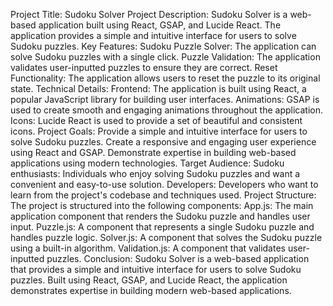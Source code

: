 Project Title: Sudoku Solver
Project Description:
Sudoku Solver is a web-based application built using React, GSAP, and Lucide React. The application provides a simple and intuitive interface for users to solve Sudoku puzzles.
Key Features:
Sudoku Puzzle Solver: The application can solve Sudoku puzzles with a single click.
Puzzle Validation: The application validates user-inputted puzzles to ensure they are correct.
Reset Functionality: The application allows users to reset the puzzle to its original state.
Technical Details:
Frontend: The application is built using React, a popular JavaScript library for building user interfaces.
Animations: GSAP is used to create smooth and engaging animations throughout the application.
Icons: Lucide React is used to provide a set of beautiful and consistent icons.
Project Goals:
Provide a simple and intuitive interface for users to solve Sudoku puzzles.
Create a responsive and engaging user experience using React and GSAP.
Demonstrate expertise in building web-based applications using modern technologies.
Target Audience:
Sudoku enthusiasts: Individuals who enjoy solving Sudoku puzzles and want a convenient and easy-to-use solution.
Developers: Developers who want to learn from the project's codebase and techniques used.
Project Structure:
The project is structured into the following components:
App.js: The main application component that renders the Sudoku puzzle and handles user input.
Puzzle.js: A component that represents a single Sudoku puzzle and handles puzzle logic.
Solver.js: A component that solves the Sudoku puzzle using a built-in algorithm.
Validation.js: A component that validates user-inputted puzzles.
Conclusion:
Sudoku Solver is a web-based application that provides a simple and intuitive interface for users to solve Sudoku puzzles. Built using React, GSAP, and Lucide React, the application demonstrates expertise in building modern web-based applications.
